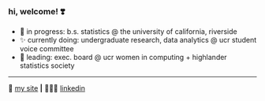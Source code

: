 ### hi, welcome! ❣️


- 🌱  in progress: b.s. statistics @ the university of california, riverside
- ✨ currently doing: undergraduate research, data analytics @ ucr student voice committee
- 🍄 leading: exec. board @ ucr women in computing + highlander statistics society
---
💌 [my site][website] **|** 
👩🏻‍💻 [linkedin][linkedin]


[website]: https://flemmerlauren.wixsite.com/personal
[linkedin]: https://www.linkedin.com/in/lauren-flemmer/




